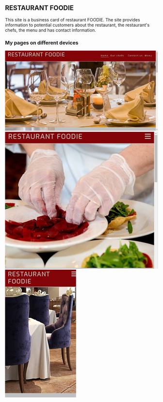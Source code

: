 ## RESTAURANT FOODIE

This site is a business card of restaurant FOODIE. The site provides information to potential customers about the restaurant, the restaurant's chefs, the menu and has contact information.

### My pages on different devices

![Home page laptop](/assets/images/image-laptop.png)
![Chefs page tablet](/assets/images/image-tablet.png)
![Contact us page phone](/assets/images/image-phone.png)